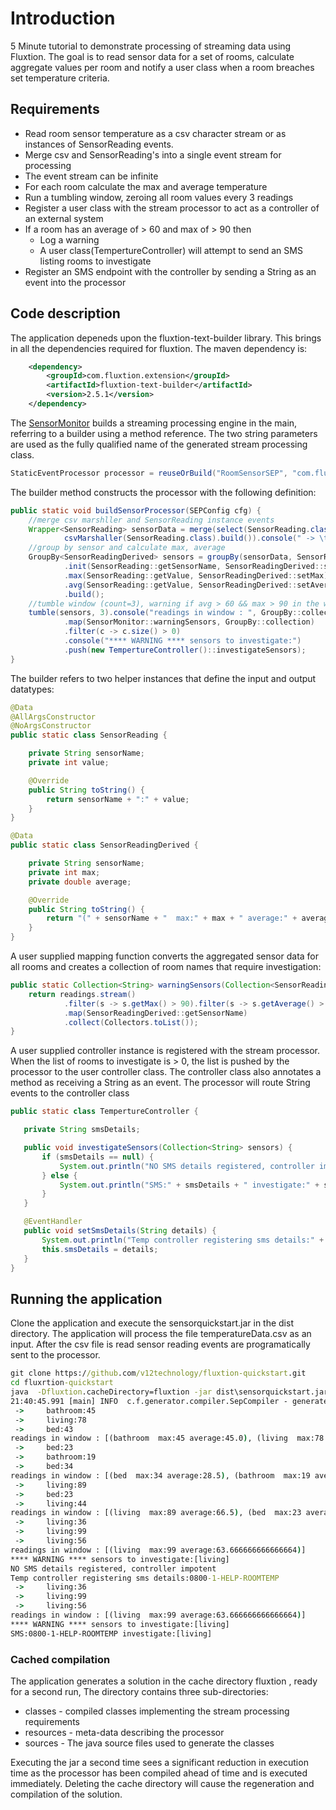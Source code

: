 # Introduction
5 Minute tutorial to demonstrate processing of streaming data using Fluxtion. 
The goal is to read sensor data for a set of rooms, calculate aggregate values per room and 
notify a user class when a room breaches set temperature criteria.

## Requirements
 - Read room sensor temperature as a csv character stream or as instances of SensorReading events. 
 - Merge csv and SensorReading's into a single event stream for processing
 - The event stream can be infinite
 - For each room calculate the max and average temperature
 - Run a tumbling window, zeroing all room values every 3 readings
 - Register a user class with the stream processor to act as a controller of an external system
 - If a room has an average of > 60 and max of > 90 then
	 - Log a warning
	 - A user class(TempertureController) will attempt to send an SMS listing rooms to investigate
 - Register an SMS endpoint with the controller by sending a String as an event into the processor

## Code description
The application depeneds upon the fluxtion-text-builder library. This brings in all
the dependencies required for fluxtion. The maven dependency is:

```xml
    <dependency>
        <groupId>com.fluxtion.extension</groupId>
        <artifactId>fluxtion-text-builder</artifactId>
        <version>2.5.1</version>
    </dependency>
```

The [SensorMonitor](src/main/java/com/fluxtion/quickstart/roomsensor/SensorMonitor.java) 
builds a streaming processing engine in the main, referring to a builder using a method reference.
 The two string parameters are used as the fully qualified name of the generated stream processing class.

```java
StaticEventProcessor processor = reuseOrBuild("RoomSensorSEP", "com.fluxtion.quickstart.roomsensor.generated", SensorMonitor::buildSensorProcessor);

```

The builder method constructs the processor with the following definition: 

```java
public static void buildSensorProcessor(SEPConfig cfg) {
    //merge csv marshller and SensorReading instance events
    Wrapper<SensorReading> sensorData = merge(select(SensorReading.class),
            csvMarshaller(SensorReading.class).build()).console(" -> \t");
    //group by sensor and calculate max, average
    GroupBy<SensorReadingDerived> sensors = groupBy(sensorData, SensorReading::getSensorName, SensorReadingDerived.class)
            .init(SensorReading::getSensorName, SensorReadingDerived::setSensorName)
            .max(SensorReading::getValue, SensorReadingDerived::setMax)
            .avg(SensorReading::getValue, SensorReadingDerived::setAverage)
            .build();
    //tumble window (count=3), warning if avg > 60 && max > 90 in the window for a sensor
    tumble(sensors, 3).console("readings in window : ", GroupBy::collection)
            .map(SensorMonitor::warningSensors, GroupBy::collection)
            .filter(c -> c.size() > 0)
            .console("**** WARNING **** sensors to investigate:")
            .push(new TempertureController()::investigateSensors);
}
```

The builder refers to two helper instances that define the input and output datatypes:

```java
@Data
@AllArgsConstructor
@NoArgsConstructor
public static class SensorReading {

    private String sensorName;
    private int value;

    @Override
    public String toString() {
        return sensorName + ":" + value;
    }
}

@Data
public static class SensorReadingDerived {

    private String sensorName;
    private int max;
    private double average;

    @Override
    public String toString() {
        return "(" + sensorName + "  max:" + max + " average:" + average + ")";
    }
}
```

A user supplied mapping function converts the aggregated sensor data for all 
rooms and creates a collection of room names that require investigation:


```java
public static Collection<String> warningSensors(Collection<SensorReadingDerived> readings) {
    return readings.stream()
            .filter(s -> s.getMax() > 90).filter(s -> s.getAverage() > 60)
            .map(SensorReadingDerived::getSensorName)
            .collect(Collectors.toList());
}
```

A user supplied controller instance is registered with the stream processor. When 
the list of rooms to investigate is > 0, the list is pushed by the processor to 
the user controller class. The controller class also annotates a method as receiving
a String as an event. The processor will route String events to the controller class

 ```java
public static class TempertureController {

    private String smsDetails;

    public void investigateSensors(Collection<String> sensors) {
        if (smsDetails == null) {
            System.out.println("NO SMS details registered, controller impotent");
        } else {
            System.out.println("SMS:" + smsDetails + " investigate:" + sensors);
        }
    }

    @EventHandler
    public void setSmsDetails(String details) {
        System.out.println("Temp controller registering sms details:" + details);
        this.smsDetails = details;
    }
}
```

## Running the application
Clone the application and execute the sensorquickstart.jar in the dist directory. The application will 
process the file temperatureData.csv as an input. After the csv file is read 
sensor reading events are programatically sent to the processor.
```bat
git clone https://github.com/v12technology/fluxtion-quickstart.git
cd fluxrtion-quickstart
java  -Dfluxtion.cacheDirectory=fluxtion -jar dist\sensorquickstart.jar
21:40:45.991 [main] INFO  c.f.generator.compiler.SepCompiler - generated sep: C:\quickstart\fluxtion\source\com\fluxtion\quickstart\roomsensor\generated\RoomSensorSEP.java
 ->     bathroom:45
 ->     living:78
 ->     bed:43
readings in window : [(bathroom  max:45 average:45.0), (living  max:78 average:78.0), (bed  max:43 average:43.0)]
 ->     bed:23
 ->     bathroom:19
 ->     bed:34
readings in window : [(bed  max:34 average:28.5), (bathroom  max:19 average:19.0)]
 ->     living:89
 ->     bed:23
 ->     living:44
readings in window : [(living  max:89 average:66.5), (bed  max:23 average:23.0)]
 ->     living:36
 ->     living:99
 ->     living:56
readings in window : [(living  max:99 average:63.666666666666664)]
**** WARNING **** sensors to investigate:[living]
NO SMS details registered, controller impotent
Temp controller registering sms details:0800-1-HELP-ROOMTEMP
 ->     living:36
 ->     living:99
 ->     living:56
readings in window : [(living  max:99 average:63.666666666666664)]
**** WARNING **** sensors to investigate:[living]
SMS:0800-1-HELP-ROOMTEMP investigate:[living]
```
### Cached compilation
The application generates a solution in the cache directory fluxtion , ready for a second run, The directory contains three sub-directories:
 - classes - compiled classes implementing the stream processing requirements
 - resources - meta-data describing the processor
 - sources - The java source files used to generate the classes 

Executing the jar a second time sees a significant reduction in execution time as the processor has been compiled ahead of time and is executed immediately. Deleting the cache directory will cause the regeneration and compilation of the solution. 



